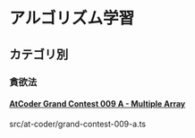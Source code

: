 # アルゴリズム学習

## カテゴリ別

### 貪欲法

#### [AtCoder Grand Contest 009 A - Multiple Array](https://atcoder.jp/contests/agc009/tasks/agc009_a)

src/at-coder/grand-contest-009-a.ts
